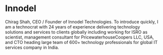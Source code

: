 # Innodel
Chirag Shah, CEO / Founder of Innodel Technologies. To introduce quickly, I am a technocrat with 24 years of experience delivering technology solutions and services to clients globally including working for ISRO as scientist, management consultant for PricewaterhouseCoopers LLC, USA, and CTO heading large team of 600+ technology professionals for global IT services company in India.
